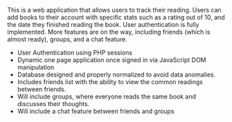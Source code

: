 This is a web application that allows users to track their reading. Users can add books to their account with specific stats such as a rating out of 10, and the date they finished reading the book.
User authentication is fully implemented. More features are on the way, including friends (which is almost ready), groups, and a chat feature.
- User Authentication using PHP sessions
- Dynamic one page application once signed in via JavaScript DOM manipulation
- Database designed and properly normalized to avoid data anomalies.
- Includes friends list with the ability to view the common readings between friends.
- Will include groups, where everyone reads the same book and discusses their thoughts.
- Will include a chat feature between friends and groups
